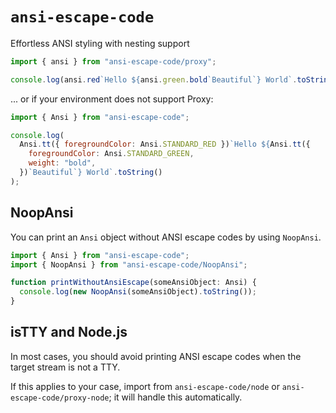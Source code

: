 # `ansi-escape-code`

Effortless ANSI styling with nesting support

```js
import { ansi } from "ansi-escape-code/proxy";

console.log(ansi.red`Hello ${ansi.green.bold`Beautiful`} World`.toString());
```

... or if your environment does not support Proxy:

```js
import { Ansi } from "ansi-escape-code";

console.log(
  Ansi.tt({ foregroundColor: Ansi.STANDARD_RED })`Hello ${Ansi.tt({
    foregroundColor: Ansi.STANDARD_GREEN,
    weight: "bold",
  })`Beautiful`} World`.toString()
);
```

## NoopAnsi

You can print an `Ansi` object without ANSI escape codes by using `NoopAnsi`.

```ts
import { Ansi } from "ansi-escape-code";
import { NoopAnsi } from "ansi-escape-code/NoopAnsi";

function printWithoutAnsiEscape(someAnsiObject: Ansi) {
  console.log(new NoopAnsi(someAnsiObject).toString());
}
```

## isTTY and Node.js

In most cases, you should avoid printing ANSI escape codes when the target stream is not a TTY.

If this applies to your case, import from `ansi-escape-code/node` or `ansi-escape-code/proxy-node`; it will handle this automatically.
